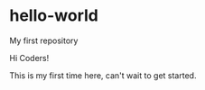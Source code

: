 # hello-world
My first repository 

Hi Coders!

This is my first time here, can't wait to get started.
